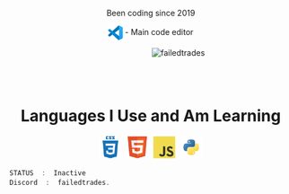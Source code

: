 <div id="header" align="center">

Been coding since 2019<br>

<img align="center" alt="Visual Studio Code" width="26px" src="https://raw.githubusercontent.com/github/explore/80688e429a7d4ef2fca1e82350fe8e3517d3494d/topics/visual-studio-code/visual-studio-code.png" /> - Main code editor


<p>&nbsp;<img align="center" style="position:absolute"src="https://github-readme-stats.vercel.app/api?username=DesyncT&show_icons=true&locale=en&theme=chartreuse-light" alt="failedtrades">

<br>

<img src="https://komarev.com/ghpvc/?username=DesyncT&style=flat-square&color=blue" alt=""/>

</div>
<br>

<div align="center">
    <h1>Languages I Use and Am Learning</h1>
    <img src="https://github.com/devicons/devicon/blob/master/icons/css3/css3-plain-wordmark.svg" title="CSS3" alt="CSS" width="40" height="40"/>&nbsp;
    <img src="https://github.com/devicons/devicon/blob/master/icons/html5/html5-original.svg" title="HTML5" alt="HTML" width="40" height="40"/>&nbsp;
    <img src="https://github.com/devicons/devicon/blob/master/icons/javascript/javascript-original.svg" title="JavaScript" alt="JavaScript" width="40" height="40"/>&nbsp;
    <img src="https://raw.githubusercontent.com/github/explore/80688e429a7d4ef2fca1e82350fe8e3517d3494d/topics/python/python.png" title="Python" alt="Python" width="40" height="40"/>
</div>

```csharp
STATUS  :  Inactive
Discord  :  failedtrades.
```
